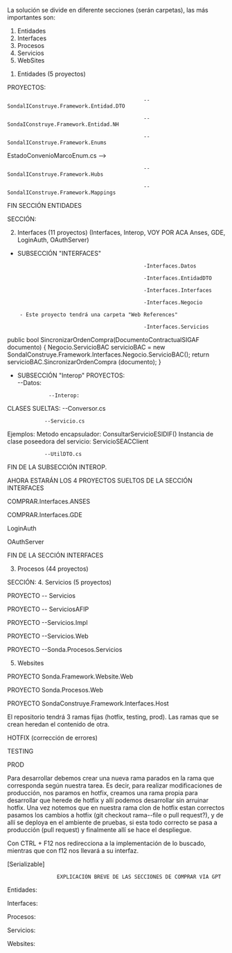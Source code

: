 La solución se divide en diferente secciones (serán carpetas), las más importantes son:

1. Entidades
2. Interfaces
3. Procesos
4. Servicios
5. WebSites


<!-- En este archivo desarrollaremos las características de cada sección. En la solución están los comentarios explicativos de la sintaxis del código.-->

1. Entidades (5 proyectos)
<!-- Esta sección es la capa de las entidades de se encontrarán los objetos que serán mapeados al proyecto desde la base de datos, específicamente desde las tablas, sus filas serán las entidades mapeadas como objetos. 
Cada sección tiene diferentes proyectos (bibliotecas de clases que se encargarán de diferentes tareas con relación a estos objetos). --> 




PROYECTOS:
<!--En el primer nivel de jerarquía de varios proyectos habrá carpetas, estas representaran el esquema de la base de datos donde esta ubicada la tabla (clase en el caso del IDE visual studio) -->
                                                
                                                --SondalIConstruye.Framework.Entidad.DTO
<!-- 
En este proyecto se encontrará el objeto visual. Es el objeto que será devuelto en el Frontend. 
(DTO == Data Transfer Object; Objeto de transferencia de datos) 
Las entidades DTO son el puente entre la sección de datos (Entidades.NH) y el resto de secciones de la solución.
La sección de datos (Entidades.NH) solo ve los objetos de bases de datos pero cuando lo tiene que compartir a la presentación o a la interfaz lo que se comparte es el DTO, NO EL NH.
-->


                                                --SondaIConstruye.Framework.Entidad.NH
<!--
En este proyecto se encontrarán los objetos de la base de datos, es decir es la creación más completa y auténtica posible del objeto. Es el objeto Backend, no se mostrará en el frontend. Es una capa de datos. 
Estos objetos se crearán a partir de clases que determinarán sus propiedades y metodos, estarán en la carpeta "NH" en el esquema correspondiente (carpeta) dentro del proyecto.
LAS CLASES DE ESTE PROYECTO HEREDERÁN DE DomainObject (clase del framework NA EVERNET, EL ORM PARA MAPEO) 
La ruta a este proyecto es:
Entidades -> Sondal...Entidad.NH -> Esquema -> NH    

Clases == Tablas; Objetos == Filas; Propiedades == Columnas.
--> 

<!-- Estos dos primeros proyectos vistos estan relacionados entre sí ya que referencian a los objetos, pero uno habla del visual y otro del de base de datos. Un proyecto se encarga de su presentación (DTO) y otro de su creación mediate mapeación (NH) mapeación que logramos con el ORM NA-EVERNET y los archivos de configuración .xml (en el proyecto Mappings) -->


                                                --SondalIConstruye.Framework.Enums
<!-- 
En este proyecto se encontrarán archivos con clases dentro que tendrán interfaces o metodos que devolverán opciones de interfaces. Las interfaces tendrán diferentes posibles que podrán devolver, separadas por comas. Por ej un interfaz tendrá todos los "Estados" de un pliego posibles, devolverá uno solo de ellos por cada pliego, en el código de la solución los comentamos para verlos en profundidad.
Habrá dos tipos de clases, las que contengan enumerados encargados de crear los diferentes estados y las clases que contengan los metodos que manejarán la lógica para retornar los estados del objeto correspondiente.
Ejemplo, tendremos una clase "Estados.cs" (en el Explorador de Soluciones) en sintaxis donde se accede a ella se llamara "EnuEstados", esta clase es del primer tipo posee muchos enumerados que contiene las diferentes opciones,estados, descripciones para diferentes objetos, ej hay un enumerado con los estados del ConvenioMarco y luego hay otra clase (EstadoConvenioMarcoEnum.cs) que mediante un metodo devuelve esta información, esta información se argumenta al metodo y se obtiene desde el enumerado en el otro archivo.
Entonces los archivos con enumerados tienen fines de capa de datos (data layer) y los archivos con metodos que son argumentados con los valores de estos enumerados para ser devueltos en el front end tienen fines de capa de negocio (business layer)  

<!-- Archivo con metodo que devuelve un valor obtenido de un enumerado : -->
EstadoConvenioMarcoEnum.cs
-->


                                                --SondalIConstruye.Framework.Hubs
<!-- 
-->


                                                --SondalIConstruye.Framework.Mappings
<!-- 
En este proyecto que es de acceso a datos se encuentran archivos .XML. Estos archivos se encargarán de cumplir el mapeo entre las filas de las tablas de la DB y los objetos de las clases del IDE, son archivos de configuración. Estos archivos tendrán etiquetas que deberemos llenar con la información adecuada para representar la tabla y clase mapeadas entre si.
Ejemplo:
--> 
<class name="Pliego" schema="PLI" table="pliego">
<id name="Id" column="IdPliego" type="long" unsaved-value="0">
    <generator class="identity"/>
</id>
<property name="NumeroPliego" type="string">
<property name="FechaCreacion" type="DateTime">
<!-- La etiqueta class pide los nombres de la tabla y clase a mapear además del esquema donde se ubican -->
<!-- La etiqueta ID generará una identificación para este mapeo realizado PREGUNAR GUILLE.-->
<!-- La etiqueta property representa a las propiedades/columnas de la clase/tabla, indicamos su nombre y su tipado -->
<!-- El framework NA EVERNET se ocupará al hacer de hacer las tareas al nosotros ejecutarlas con: Pliego.Save(), Pliego.Find() o la que corresponda. -->


FIN SECCIÓN ENTIDADES



<!-- 
 -->


SECCIÓN: 

2. Interfaces (11 proyectos) (Interfaces, Interop, VOY POR ACA Anses, GDE, LoginAuth, OAuthServer)
<!-- Aquí es donde nos podremos conectar a los servicios externos al necesitarlos, hay diferentes maneras para hacer esto, podemos crear el enchufe que necesitamos, lo uso y lo "tiró" Ej: autorizar en sidico, debemos llamar al servicio externo, podemos hacer la referencia del servicio externo, crear el webservice local a nivel código, llamarlo y manejar el resultado, pero hay que hacerlo muchas veces en todo el proyecto, llamar al mismo servicio )clases de Service references) o distintos, o incluso hay veces que el extremo del servicio cambia (cambio de sistema, en este caso se deberá modificar todos los llamados al servicio del sistema anterior, al tener la sección interfaces tendremos fácilidad para encontrar estos llamados) -->

<!-- Esta sección es donde se encontrarán todos los llamados a servicios externos o locales que hayamos realizado. Necesitaremos de ciertos sistemas/servicios externos. 
Ej: Autorizar en SIDICO, obtener número de expediente en GDE.

<!-- Empecemos con sus subsecciones -->
- SUBSECCIÓN "INTERFACES"
<!-- Esta sección manejará los servicios locales, los de la solución SEAC (COMPR.AR), no los de sistemas externos. Se divide en 5 proyectos, las desarrollamos a continuación: -->

                                                -Interfaces.Datos
<!-- En este proyecto se crea, actualiza o busca un objeto de la clase ticket en la base de datos.
Mediante metodos que llaman y ejecutan STORED PROCEDURES de la base de datos. La lógica consiste en mapear la base de datos y el procedure creando instancias de las clases correctas (Database, DbCommand) y en la asignación de esta instancia ejecutar un metodo para realizar el mapeo de ambos, estos metodos son: CreateDataBase() y GetStoredProcedure(), ambos metodos deben argumentarse con el nombre de la DB y del SP.-->
        


                                                -Interfaces.EntidadDTO
<!-- En este proyecto se encuentran las clases creadoras de los objetos visuales que serán manipulados por los servicios. Dentro de las clases tendremos las propiedades que podrán tener o no atributos, asi como podrán tener o no capacidades GET y SET. La clase tendrá los atributos [Serializable, DataContract]. En algunas clases habrá enumerados (contenedores de múltiples opciones != de las cuáles solo una será devuelta). -->



                                                -Interfaces.Interfaces
<!-- En este proyecto se crea una interface pública que almacena todos los servicios locales para usar sobre  SEAC. Cada servicio tendrá un atributo descriptivo == [OperationContract]
Estos servicios deberán ser argumentados con los objetos que deben manipular, objetos creados a partir del proyecto anterior (EntidadDTO)
Cada servicio de esta clase será referenciado en Interfaces.Servicios, donde se llamará finalmente.-->



                                                -Interfaces.Negocio
<!-- En este proyecto dentro de clases se encuentra la lógica de todos los servicios locales, identificados en la interfaz del proyecto "Interface". Luego estos estos metodos con la lógica son llamados en el proyecto "Servicios". -->

        - Este proyecto tendrá una carpeta "Web References"
   <!-- En ella, habrá archivos raros que desconozco que son que tendrán los servicios relacionados. Serán 5 archivos con diferentes servicios. Luego estos servicios se llamarán en las clases aisladas del primer nivel de jerarquía del proyecto en el que estamos (Interfaces.Negocio). -->



                                                -Interfaces.Servicios
<!-- En este proyecto se llamarán a los servicios desarrollados en las clases del proyecto "Negocio" se hará dentro de un metodo encapsulador que será el metodo final. 
Un ejemplo: -->
public bool SincronizarOrdenCompra(DocumentoContractualSIGAF documento)
{
    Negocio.ServicioBAC servicioBAC = new SondaIConstruye.Framework.Interfaces.Negocio.ServicioBAC(); 
    return servicioBAC.SincronizarOrdenCompra (documento); 
}

<!-- En estos metodos del proyecto Servicios no solo nos conectamos con Interfaces.Negocio por usar servicios de sus clases, si no tambien con Interfaces.Interfaces ya que el nombre de los metodos es el mismo que el de los servicios dentro de la interfaz en Interfaces.Interfaces y se puede comprobar viendo que la interfaz aparecen todos sus metodos como referenciados en este proyecto. -->

<!-- Fin de la sección de Interfaces Locales. Continuamos con las interfaces de los sistemas externos. -->






- SUBSECCIÓN "Interop" 
PROYECTOS:  
                --Datos: 
   <!-- tendrá los datos en una clase llamada "ProcesosDAO.cs".   -->
        
                --Interop: 
   <!-- tendrá dos carpetas (DTO && EXCEPTIONS) donde se encontrarán el objeto visual (DictamenProcuracionDTO) y las excepciones controladas y 3 servicios. -->


CLASES SUELTAS: 
                --Conversor.cs
   <!-- En esta clase se realizarán conversiones de objetos DTO a NH. Literalmente hablando lo que haremos será trasnferir datos del DTO al NH. Serán dos objetos diferentes. Se crean metodos que reciben como argumentos objetos DTO. Ya en el flujo de ejecución de los metodos convertores primeramente se realiza la instancia de clase deseada, en este caso el objeto NH. Luego se comprueba que el argumento (objeto DTO) tenga datos, una vez comprobado que los tiene se realizan las trasnferencias de datos para crear el nuevo objeto NH requerido. Algunas transferencias requerirán de metodos de por medio ej: "PartidaPresupuestaria" (el primer metodo) -->

                --Servicio.cs
   <!-- En esta clase se crearán metodos que ejecutarán los servicios o crearán a las entidades de interop. Si crean entidades recibirán un argumento por cada propiedad, se debera instanciar la clase "Proveedor" accediendo a ella mediante "ServicioSEAC" archivo que se encuentra en ServiceReferences donde esta la clase a instanciar. Al crear el objeto asignaremos los argumentos del metodo como el valor de sus propiedades, ejemplo de metodo de este tipo: GetDomicilio.
   Si los metodos llaman a servicios se deberá instanciar a la clase específica (ServicioSEACClient) del archivo "ServicioSeac". Con esta nueva instancia podremos utilizar dentro de un try el servicio deseado. En algunos metodos deberemos crear el objeto al que el servicio afectará como en el metodo ModificarProveedor() y AltaProveedor(), donde se debe crear al nuevo proveedor y luego se le asignaran los args del metodo como valor de las propiedades tal cual como se realiza en los metodos de creación de entidades, en vez de ejecución de servicios.
   Un ejemplo de un metodo de ejecución de servicios que no cree una entidad es BajaProveedor(), ya que a diferencia de los metodos vistos recién en los que se realizaba la creación y modificación del mismo (create y update, solicitud post y put) en este de eliminación (delete, solicitud DELETE) no se precisa que el usuario de datos que el backend deba recibir, simplemente se debe eliminar un dato existente, al no requerir de datos de entada, no precisamos responder a ellos almacenandolos en un objeto que debamos crear. Simplemente nos ahorramos eso y ejecutamos el llamado al servicio mediante la instancia de clase (sc) de la clase que anida al servicio (ServicioSEACCLient).

   Hay metodos que usarán servicios del archivo de referencias "RenderizacionDocumentos", no todos vendrán de "ServiciosSEAC".
El error al llamar a "ServicioSEACClient" se soluciona borrando ServicioSEAC. su sintaxis predecesora.
-->
Ejemplos: 
Metodo encapsulador: ConsultarServicioESIDIF()
Instancia de clase poseedora del servicio: ServicioSEACClient
 

                --UtilDTO.cs
   <!-- En esta clase se desarrollan metodos públicos y estáticos que crearán los objetos DTO necesarios en interop. Para esto debemos acceder a ellos via "ServicioSEAC" en "Services References" que es donde se encuentran las clases creadoras de estos objetos DTO.
   <!-- AHORA LOS 4 PROYECTOS (BIBLIOTECAS DE CLASE) DEL PRIMER NIVEL DE JERARQUÍA -->

 FIN DE LA SUBSECCIÓN INTEROP.

AHORA ESTARÁN LOS 4 PROYECTOS SUELTOS DE LA SECCIÓN INTERFACES  

COMPRAR.Interfaces.ANSES
<!-- En este proyecto se encontrarán las interfaces de ANSES. En 5 de las 6 clases (excepto LoginAnsesXML.cs)
se realizarán Gets, serán metodos que llamarán a servicios  -->


 COMPRAR.Interfaces.GDE
<!-- En este proyecto se encontrarán las interfaces de GDE (que son todas las llamadas del expediente) -->


LoginAuth
<!-- La interface entre la solución de COMPRAR y la solución de AUTENTIFICACION (que debemos tener abierta para desarrollar en comprar, esta solución es otro sistema que se conecta con COMPRAR.)  -->


OAuthServer
<!--  -->



FIN DE LA SECCIÓN INTERFACES 



<!-- 
-->



<!-- SECCIÓN: -->
3. Procesos (44 proyectos)
<!-- El sistema tiene muchas tareas programadas que se deben ejecutar cada cierto tiempo (algunas online y otras offline, es decir cuando no haya usuarios operando) para ejecutarlas se crea un proyecto que contendrá una clase (Program.cs) que ejecutará los procesos. Para ejecutar estos procesos se deberá obtener una contraseña desde el archivo App.config, además debemos instanciar la clase que contiene al proceso (esta clase será en la mayoría de casos ServiciosSoapClient y se encontrará en el archivo de ConnectedServices, también pueden ser interfaces). Luego, en el bloque try con esa instancia heredaremos y ejecutaremos al proceso. 
Proyecto comentado en la solución: EjecucionVersionadoOfertas  -->



<!-- 
En esta sección habrá proyectos donde se llamarán servicios de una clase llamada ServiciosSoapClient, esta clase estará dentro de la carpeta especial anidada en "Services Refereces" en el mismo proyecto y nivel de jerarquía que la clase Program.cs (la que invoca a su servicio). La clase ServiciosSoapClient además antes de ella tendrá un interface donde estarán todos los procesos disponibles del proyecto en el que nos encontremos.
-->


<!-- FIN SECCIÓN PROCESOS -->


<!-- 
-->


SECCIÓN:
4. Servicios (5 proyectos)
<!-- En esta sección se encuentra la mayor parte de la lógica de negocio.. Específicamente en el proyecto Servicios.Impl -->

PROYECTO                                                     -- Servicios
<!--Aquí se almacenarán dentro de una interface todos los servicios que se usarán en esta sección d la solución-->

PROYECTO                                                    -- ServiciosAFIP
<!-- Aqui -->

PROYECTO                                                    --Servicios.Impl
<!-- En este proyecto se encontrará la gran mayoría de lógica de negocio de la solución. Dentro del proyecto habrá carpetas que separaran las secciones tal cual ya habiamos visto en anteriores proyectos  de anteriores secciones (Entidades: (EntidadNH, EntidadDTO, Mappings) )
En cada sección se encontrarán clases que tendrán la lógica de negocio que afectará a esa sección anidadora de la clase. Ej: En la sección (carpeta) "Pli" (Pliego) se encontrarán clases como    -->

PROYECTO                                                    --Servicios.Web
<!--  -->

PROYECTO                                                    --Sonda.Procesos.Servicios
<!--  -->



<!-- 
-->



5. Websites 
<!-- 
Es la capa de presentación de la aplicación web (el frontend). Contendrá los formularios webs. Tendrá 3 proyectos (en la solución SEAC) también usaremos el proyecto de la solucion APICOMPRAR. 
Necesitamos que estos 3 proyectos de Websites se ejecuten simultaneamente, para eso hacer la siguiente configuración, en la solución Click derecho -> Propiedades -> Proyecto de inicio -> Proyectos de inicio múltiples (chx checked) y en el cuadro buscar los 3 proyectos e indicar "Iniciar"
-->
PROYECTO                                                    Sonda.Framework.Website.Web
<!-- En este proyecto se encontrará la página de COMPR.AR. Todos los formularios a los que podemos acceder navegando por comprar. -->

PROYECTO                                                    Sonda.Procesos.Web
<!-- En este proyecto se encontrarán todas las tareas programadas, es decir, los procesos.

GPT:
 Este proyecto se centra en la implementación de la lógica de negocio relacionada con los procesos específicos de la aplicación web. Aquí se manejan las operaciones de back-end que gestionan y procesan datos, como la validación de formularios, el acceso a la base de datos y la ejecución de acciones relacionadas con los procesos empresariales. -->

PROYECTO                                                    SondaConstruye.Framework.Interfaces.Host
<!-- En este proyecto se encontrarán las llamadas a otros servicios. Es decir, cada vez que deba llamar a algún servicio externo (GDE, API DE USUARIOS) se deberá usar este proyecto de interface. 
En este proyecto habrá un archivo de configuración ( Global.asax ) este archivo tendrá una clase con metodos, esta clase heredará de HttpApplication

GPT:
 En este proyecto se encuentra la lógica de integración y comunicación con otros sistemas o servicios externos. Se encarga de proporcionar una interfaz unificada y segura para la interacción entre la aplicación web y otros sistemas, como servicios de terceros, APIs o sistemas de backend, facilitando la interoperabilidad y la comunicación eficiente entre diferentes componentes de software. 
 -->






<!-- RAMAS USADAS EN SEAC -->
El repositorio tendrá 3 ramas fijas (hotfix, testing, prod). Las ramas que se crean heredan el contenido de otra. 

HOTFIX (corrección de errores)
<!-- Esta rama es una copia de prod, en ella se corrigen errores de producción. 
Al completarse la corrección, la rama se fusiona en la rama principal tanto en las ramas de desarrollo activas como sea necesario para asegurar que el problema se resuelva en todas las versiones futuras del software. -->

TESTING 
<!-- Esta rama se utiliza para realizar un testeo de las nuevos cambios antes de hacerle el pull request a la rama de producción. -->

PROD
<!-- En esta rama se encuentra el proyecto expuesto a los clientes. El producto final.
Los cambios de esta rama se realizan a través de fusiones de ramas de desarrollo, no se usa para realizar cambios. -->

Para desarrollar debemos crear una nueva rama parados en la rama que corresponda según nuestra tarea. Es decir, para realizar modificaciones de producción, nos paramos en hotfix, creamos una rama propia para desarrollar que herede de hotfix y allí podemos desarrollar sin arruinar hotfix. Una vez notemos que en nuestra rama clon de hotfix estan correctos pasamos los cambios a hotfix (git checkout rama--file o pull request?), y de allí se deploya en el ambiente de pruebas, si esta todo correcto se pasa a producción (pull request) y finalmente allí se hace el despliegue.



<!-- EXTRAS -->
Con CTRL + F12 nos redirecciona a la implementación de lo buscado, mientras que con f12 nos llevará a su interfaz.

<!-- ATRIBUTOS VISTOS EN LA SOLUCIÓN -->
[Serializable] 
<!-- Indica que todos los campos públicos y privados (no estáticos) de la clase se pueden serializar. Por lo tanto, los objetos de esa clase pueden ser convertidos en un flujo de bytes que pueden ser almacenados o transmitidos. Esto es especialmente útil en aplicaciones que necesitan persistir datos o comunicarse con otros sistemas. -->




                    EXPLICACIÓN BREVE DE LAS SECCIONES DE COMPRAR VIA GPT

<!-- En caso de mi explicación haber sido insuficiente, dejo las descripciones del chat para terminar de cerrar los conceptos:  -->

Entidades:
    <!-- Esta sección contiene la información principal sobre los elementos fundamentales de tu negocio, como clientes, productos, empleados y proveedores, facilitando su gestión y seguimiento. -->

Interfaces:
    <!-- Aquí se encuentran las diferentes interfaces de usuario diseñadas para interactuar con la aplicación, proporcionando una experiencia intuitiva y eficiente para los usuarios finales, ya sea en dispositivos móviles o de escritorio. -->

Procesos: 
    <!-- Esta sección define y organiza las distintas operaciones y flujos de trabajo que se llevan a cabo dentro de tu empresa, desde la solicitud de un servicio hasta la entrega del producto final, con el objetivo de optimizar la eficiencia y la calidad. -->

Servicios:
    <!-- Aquí se encuentran los servicios ofrecidos por tu empresa, tanto internos como externos, detallando sus características, precios y condiciones para satisfacer las necesidades de los clientes y mantener la competitividad en el mercado. -->

Websites: 
    <!-- Esta sección alberga los sitios web asociados a tu empresa, permitiendo la gestión y personalización de su contenido, diseño y funcionalidades para promover la marca, atraer clientes y ofrecer información relevante sobre productos y servicios. -->